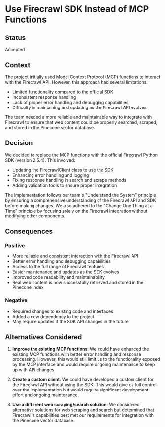 # Use Firecrawl SDK Instead of MCP Functions

## Status
Accepted

## Context
The project initially used Model Context Protocol (MCP) functions to interact with the Firecrawl API. However, this approach had several limitations:
- Limited functionality compared to the official SDK
- Inconsistent response handling
- Lack of proper error handling and debugging capabilities
- Difficulty in maintaining and updating as the Firecrawl API evolves

The team needed a more reliable and maintainable way to integrate with Firecrawl to ensure that web content could be properly searched, scraped, and stored in the Pinecone vector database.

## Decision
We decided to replace the MCP functions with the official Firecrawl Python SDK (version 2.5.4). This involved:
- Updating the FirecrawlClient class to use the SDK
- Enhancing error handling and logging
- Fixing response handling in search and scrape methods
- Adding validation tools to ensure proper integration

The implementation follows our team's "Understand the System" principle by ensuring a comprehensive understanding of the Firecrawl API and SDK before making changes. We also adhered to the "Change One Thing at a Time" principle by focusing solely on the Firecrawl integration without modifying other components.

## Consequences
### Positive
- More reliable and consistent interaction with the Firecrawl API
- Better error handling and debugging capabilities
- Access to the full range of Firecrawl features
- Easier maintenance and updates as the SDK evolves
- Improved code readability and maintainability
- Real web content is now successfully retrieved and stored in the Pinecone index

### Negative
- Required changes to existing code and interfaces
- Added a new dependency to the project
- May require updates if the SDK API changes in the future

## Alternatives Considered
1. **Improve the existing MCP functions**: We could have enhanced the existing MCP functions with better error handling and response processing. However, this would still limit us to the functionality exposed by the MCP interface and would require ongoing maintenance to keep up with API changes.

2. **Create a custom client**: We could have developed a custom client for the Firecrawl API without using the SDK. This would give us full control over the implementation but would require significant development effort and ongoing maintenance.

3. **Use a different web scraping/search solution**: We considered alternative solutions for web scraping and search but determined that Firecrawl's capabilities best met our requirements for integration with the Pinecone vector database.
